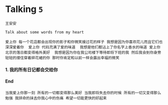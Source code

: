 # Talking `5`

`王安安`

`Talk about some words from my heart`


`爱上你 每一个花店都会出现你的影子和你微笑接过花的样子 我想是因为你喜欢花儿而且它们也深深爱着你  爱上你 代码充满了爱的味道  我想是他们都沾上了你名字上香水的味道 爱上你 北京的落日都变得格外美好  我想是因为你在我公司楼下等待即将下班的我 然后我会到你身旁轻轻的搂住穿着碎花裙的你 那时你肯定和以前一样会露出幸福的微笑 `


#### 1. 我的所有日记都会交给你

> 

#### End

`当我爱上你那一刻 所有的一切都变得那么美好 当我即将失去你的时候 所有的一切又变得那么勉强 我拼命的抹去你我心中的伤痛 希望一切能更快的好起来`
